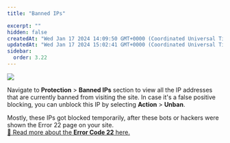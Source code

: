 ```yaml
---
title: "Banned IPs"

excerpt: ""
hidden: false
createdAt: "Wed Jan 17 2024 14:09:50 GMT+0000 (Coordinated Universal Time)"
updatedAt: "Wed Jan 17 2024 15:02:41 GMT+0000 (Coordinated Universal Time)"
sidebar:
  order: 3.22
---
```


![](@images/19091e0-patchstack-banned-ips.png)

Navigate to **Protection** > **Banned IPs** section to view all the IP addresses that are currently banned from visiting the site. In case it's a false positive blocking, you can unblock this IP by selecting **Action** > **Unban**. 

Mostly, these IPs got blocked temporarily, after these bots or hackers were shown the Error 22 page on your site.  
<a href="/faq-troubleshooting/errors/error-code-22/" target="_blank">📖 Read more about the **Error Code 22** here.</a>
